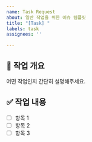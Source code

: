 ```yaml
---
name: Task Request
about: 일반 작업을 위한 이슈 템플릿
title: "[Task] "
labels: task
assignees: ''

---
```


## 📝 작업 개요

어떤 작업인지 간단히 설명해주세요.

## ✅ 작업 내용

- [ ] 항목 1
- [ ] 항목 2
- [ ] 항목 3